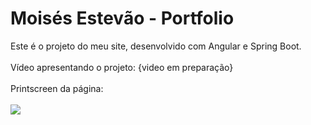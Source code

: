 # Moisés Estevão - Portfolio
Este é o projeto do meu site, desenvolvido com Angular e Spring Boot.
<br>
<br>
Vídeo apresentando o projeto: {video em preparação}
<br>
<br>
Printscreen da página:
<br>
<br>
<img src="https://i.imgur.com/TYJGnXA.png">
<br>
<br>
